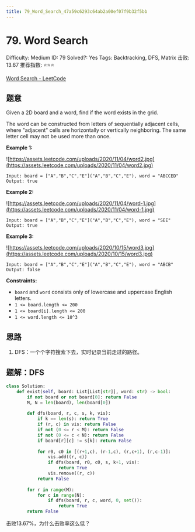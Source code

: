 ```yaml
---
title: 79_Word_Search_47a59c6293c64ab2a00ef07f9b32f5bb
---
```


# 79. Word Search

Difficulty: Medium
ID: 79
Solved?: Yes
Tags: Backtracking, DFS, Matrix
击败: 13.67
推荐指数: ⭐⭐⭐

[Word Search - LeetCode](https://leetcode.com/problems/word-search/)

## 题意

Given a 2D board and a word, find if the word exists in the grid.

The word can be constructed from letters of sequentially adjacent cells, where "adjacent" cells are horizontally or vertically neighboring. The same letter cell may not be used more than once.

**Example 1:**

![https://assets.leetcode.com/uploads/2020/11/04/word2.jpg](https://assets.leetcode.com/uploads/2020/11/04/word2.jpg)

```
Input: board = ["A","B","C","E"]("A","B","C","E"), word = "ABCCED"
Output: true

```

**Example 2:**

![https://assets.leetcode.com/uploads/2020/11/04/word-1.jpg](https://assets.leetcode.com/uploads/2020/11/04/word-1.jpg)

```
Input: board = ["A","B","C","E"]("A","B","C","E"), word = "SEE"
Output: true

```

**Example 3:**

![https://assets.leetcode.com/uploads/2020/10/15/word3.jpg](https://assets.leetcode.com/uploads/2020/10/15/word3.jpg)

```
Input: board = ["A","B","C","E"]("A","B","C","E"), word = "ABCB"
Output: false

```

**Constraints:**

- `board` and `word` consists only of lowercase and uppercase English letters.
- `1 <= board.length <= 200`
- `1 <= board[i].length <= 200`
- `1 <= word.length <= 10^3`

## 思路

1. DFS：一个个字符搜索下去，实时记录当前走过的路径。

## 题解：DFS

```python
class Solution:
    def exist(self, board: List[List[str]], word: str) -> bool:
        if not board or not board[0]: return False
        M, N = len(board), len(board[0])
        
        def dfs(board, r, c, s, k, vis):
            if k == len(s): return True
            if (r, c) in vis: return False
            if not (0 <= r < M): return False
            if not (0 <= c < N): return False
            if board[r][c] != s[k]: return False
            
            for r0, c0 in [(r+1,c), (r-1,c), (r,c+1), (r,c-1)]:
                vis.add((r, c))
                if dfs(board, r0, c0, s, k+1, vis):
                    return True
                vis.remove((r, c))
            return False
        
        for r in range(M):
            for c in range(N):
                if dfs(board, r, c, word, 0, set()):
                    return True
        return False
```

击败13.67%，为什么击败率这么低？